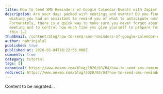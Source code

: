 ```yaml
---
title: How to Send SMS Reminders of Google Calendar Events with Zapier
description: Are your days packed with meetings and events? Do you find yourself
  wishing you had an assistant to remind you of what to anticipate next?
  Fortunately, there is a quick way to make sure you never forget about a
  meeting and to control how much time you give yourself to prepare for it. In
  this […]
thumbnail: /content/blog/how-to-send-sms-reminders-of-google-calendar-events-with-zapier-dr/E_Google-Calendar-Reminders_1200x600.png
author: nahrinjalal
published: true
published_at: 2020-03-04T18:22:53.000Z
comments: true
category: tutorial
tags: []
canonical: https://www.nexmo.com/blog/2020/03/04/how-to-send-sms-reminders-of-google-calendar-events-with-zapier-dr
redirect: https://www.nexmo.com/blog/2020/03/04/how-to-send-sms-reminders-of-google-calendar-events-with-zapier-dr
---
```


Content to be migrated...
